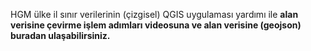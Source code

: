HGM ülke il sınır verilerinin (çizgisel) QGIS uygulaması yardımı ile <b>alan<b> verisine çevirme işlem adımları videosuna ve alan verisine (geojson) buradan ulaşabilirsiniz.
